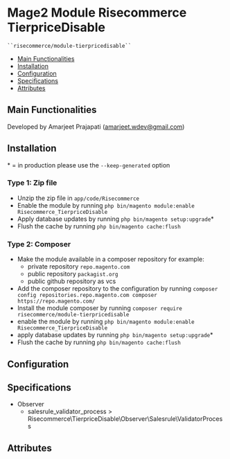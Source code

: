 # Mage2 Module Risecommerce TierpriceDisable

    ``risecommerce/module-tierpricedisable``

 - [Main Functionalities](#markdown-header-main-functionalities)
 - [Installation](#markdown-header-installation)
 - [Configuration](#markdown-header-configuration)
 - [Specifications](#markdown-header-specifications)
 - [Attributes](#markdown-header-attributes)


## Main Functionalities
Developed by Amarjeet Prajapati (amarjeet.wdev@gmail.com)

## Installation
\* = in production please use the `--keep-generated` option

### Type 1: Zip file

 - Unzip the zip file in `app/code/Risecommerce`
 - Enable the module by running `php bin/magento module:enable Risecommerce_TierpriceDisable`
 - Apply database updates by running `php bin/magento setup:upgrade`\*
 - Flush the cache by running `php bin/magento cache:flush`

### Type 2: Composer

 - Make the module available in a composer repository for example:
    - private repository `repo.magento.com`
    - public repository `packagist.org`
    - public github repository as vcs
 - Add the composer repository to the configuration by running `composer config repositories.repo.magento.com composer https://repo.magento.com/`
 - Install the module composer by running `composer require risecommerce/module-tierpricedisable`
 - enable the module by running `php bin/magento module:enable Risecommerce_TierpriceDisable`
 - apply database updates by running `php bin/magento setup:upgrade`\*
 - Flush the cache by running `php bin/magento cache:flush`


## Configuration




## Specifications

 - Observer
	- salesrule_validator_process > Risecommerce\TierpriceDisable\Observer\Salesrule\ValidatorProcess


## Attributes



